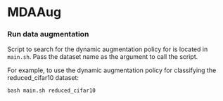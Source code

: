 # MDAAug

### Run data augmentation
Script to search for the dynamic augmentation policy for is located in `main.sh`. Pass the dataset name as the argument to call the script.

For example, to use the dynamic augmentation policy for classifying the reduced_cifar10 dataset:

```shell
bash main.sh reduced_cifar10
```
